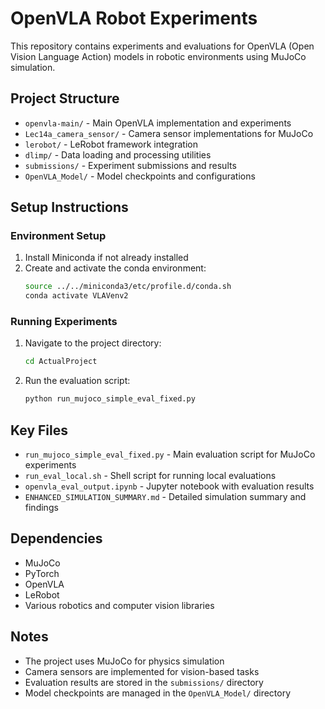 # OpenVLA Robot Experiments

This repository contains experiments and evaluations for OpenVLA (Open Vision Language Action) models in robotic environments using MuJoCo simulation.

## Project Structure

- `openvla-main/` - Main OpenVLA implementation and experiments
- `Lec14a_camera_sensor/` - Camera sensor implementations for MuJoCo
- `lerobot/` - LeRobot framework integration
- `dlimp/` - Data loading and processing utilities
- `submissions/` - Experiment submissions and results
- `OpenVLA_Model/` - Model checkpoints and configurations

## Setup Instructions

### Environment Setup

1. Install Miniconda if not already installed
2. Create and activate the conda environment:
   ```bash
   source ../../miniconda3/etc/profile.d/conda.sh
   conda activate VLAVenv2
   ```

### Running Experiments

1. Navigate to the project directory:
   ```bash
   cd ActualProject
   ```

2. Run the evaluation script:
   ```bash
   python run_mujoco_simple_eval_fixed.py
   ```

## Key Files

- `run_mujoco_simple_eval_fixed.py` - Main evaluation script for MuJoCo experiments
- `run_eval_local.sh` - Shell script for running local evaluations
- `openvla_eval_output.ipynb` - Jupyter notebook with evaluation results
- `ENHANCED_SIMULATION_SUMMARY.md` - Detailed simulation summary and findings

## Dependencies

- MuJoCo
- PyTorch
- OpenVLA
- LeRobot
- Various robotics and computer vision libraries

## Notes

- The project uses MuJoCo for physics simulation
- Camera sensors are implemented for vision-based tasks
- Evaluation results are stored in the `submissions/` directory
- Model checkpoints are managed in the `OpenVLA_Model/` directory
